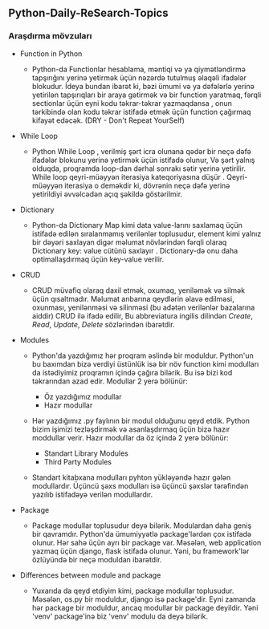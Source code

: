 ## Python-Daily-ReSearch-Topics

### Araşdırma mövzuları 

- Function in Python

    - Python-da Functionlar hesablama, məntiqi və ya qiymətləndirmə tapşırığını yerinə yetirmək üçün nəzərdə tutulmuş əlaqəli ifadələr blokudur. İdeya bundan ibarət ki, bəzi ümumi və ya dəfələrlə yerinə yetirilən tapşırıqları bir araya gətirmək və bir function yaratmaq, fərqli sectionlar üçün eyni kodu təkrar-təkrar yazmaqdansa , onun tərkibində olan kodu təkrar istifadə etmək üçün function çağırmaq kifayət edəcək. (DRY - Don't Repeat YourSelf)

- While Loop

    - Python While Loop , verilmiş şərt icra olunana qədər bir neçə dəfə ifadələr blokunu yerinə yetirmək üçün istifadə olunur, Və şərt yalnış olduqda, proqramda loop-dan dərhal sonrakı sətir yerinə yetirilir. While loop qeyri-müəyyən iterasiya kateqoriyasına düşür . Qeyri-müəyyən iterasiya o deməkdir ki, dövrənin neçə dəfə yerinə yetirildiyi əvvəlcədən açıq şəkildə göstərilmir. 

- Dictionary

    - Python-da Dictionary Map kimi data value-larını saxlamaq üçün istifadə edilən sıralanmamış verilənlər toplusudur, element kimi yalnız bir dəyəri saxlayan digər məlumat növlərindən fərqli olaraq Dictionary key: value cütünü saxlayır . Dictionary-də onu daha optimallaşdırmaq üçün key-value verilir. 

- CRUD

    - CRUD müvafiq olaraq daxil etmək, oxumaq, yeniləmək və silmək üçün qısaltmadır. Məlumat anbarına qeydlərin əlavə edilməsi, oxunması, yenilənməsi və silinməsi (bu adətən verilənlər bazalarına aiddir) CRUD ilə ifadə edilir, Bu abbreviatura ingilis dilindən *Create*, *Read*, *Update*, *Delete* sözlərindən ibarətdir.

- Modules

    - Python'da yazdığımız hər proqram əslində bir moduldur. Python'un bu baxımdan bizə verdiyi üstünlük isə bir növ function kimi modulları da istədiyimiz proqramın içində çağıra bilərik. Bu isə bizi kod təkrarından azad edir. Modullar 2 yerə bölünür:

        - Öz yazdığımız modullar
        - Hazır modullar

    - Hər yazdığımız .py faylının bir modul olduğunu qeyd etdik. Python bizim işimizi tezləşdirmək və asanlaşdırmaq üçün bizə hazır moddullar verir. Hazır modullar da öz içində 2 yerə bölünür:

        - Standart Library Modules
        - Third Party Modules

    - Standart kitabxana modulları pyhton yükləyəndə hazır gələn modullardır. Üçüncü şəxs modulları isə üçüncü şəxslər tərəfindən yazılıb istifadəyə verilən modullardır.

- Package 

    - Package modullar toplusudur deyə bilərik. Modulardan daha geniş bir qavramdır. Python'da ümumiyyətlə package'lərdən çox istifadə olunur. Hər sahə üçün ayrı bir package var. Məsələn, web application yazmaq üçün django, flask istifadə olunur. Yəni, bu framework'lər özlüyündə bir neçə moduldan ibarətdir.
    
- Differences between module and package

    - Yuxarıda da qeyd etdiyim kimi, package modullar toplusudur. Məsələn, os.py bir moduldur, django isə package'dir. Eyni zamanda hər package bir moduldur, ancaq modullar bir package deyildir. Yəni 'venv' package'inə biz 'venv' modulu da deyə bilərik.


